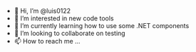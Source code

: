 - 👋 Hi, I’m @luis0122
- 👀 I’m interested in new code tools
- 🌱 I’m currently learning how to use some .NET components
- 💞️ I’m looking to collaborate on testing
- 📫 How to reach me ...

<!---
luis0122/luis0122 is a ✨ special ✨ repository because its `README.md` (this file) appears on your GitHub profile.
You can click the Preview link to take a look at your changes.
--->
